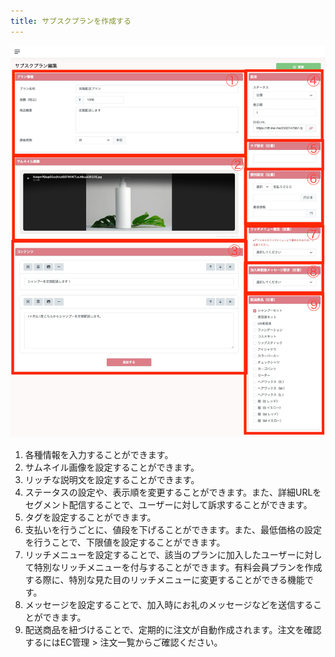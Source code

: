 ```yaml
---
title: サブスクプランを作成する
---
```

![サブスクプラン作成画面](../images/subscribe-create.png)
1. 各種情報を入力することができます。
2. サムネイル画像を設定することができます。
3. リッチな説明文を設定することができます。
4. ステータスの設定や、表示順を変更することができます。また、詳細URLをセグメント配信することで、ユーザーに対して訴求することができます。
5. タグを設定することができます。
6. 支払いを行うごとに、値段を下げることができます。また、最低価格の設定を行うことで、下限値を設定することができます。
7. リッチメニューを設定することで、該当のプランに加入したユーザーに対して特別なリッチメニューを付与することができます。有料会員プランを作成する際に、特別な見た目のリッチメニューに変更することができる機能です。
8. メッセージを設定することで、加入時にお礼のメッセージなどを送信することができます。
9. 配送商品を紐づけることで、定期的に注文が自動作成されます。注文を確認するにはEC管理 > 注文一覧からご確認ください。